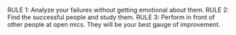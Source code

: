 RULE 1: Analyze your failures without getting emotional about them.
RULE 2: Find the successful people and study them.
RULE 3: Perform in front of other people at open mics. They will be your best gauge of improvement.
